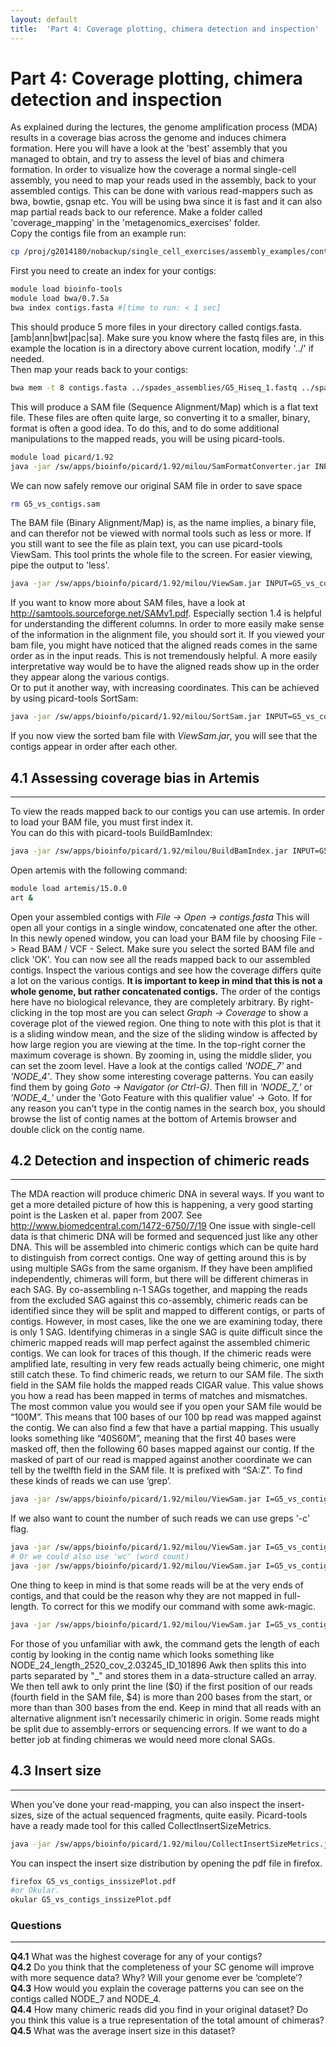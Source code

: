```yaml
---
layout: default
title:  'Part 4: Coverage plotting, chimera detection and inspection'
---
```


# Part 4: Coverage plotting, chimera detection and inspection

As explained during the lectures, the genome amplification process (MDA) results in a coverage bias across the genome and induces chimera formation. 
Here you will have a look at the 'best' assembly that you managed to obtain, and try to assess the level of bias and chimera formation.
In order to visualize how the coverage a normal single-cell assembly, you need to map your reads used in the assembly, back to your assembled contigs. 
This can be done with various read-mappers such as bwa, bowtie, gsnap etc. You will be using bwa since it is fast and it can also map partial reads back to our reference.
Make a folder called 'coverage_mapping' in the 'metagenomics_exercises' folder.  
Copy the contigs file from an example run:

```sh
cp /proj/g2014180/nobackup/single_cell_exercises/assembly_examples/contigs.fasta .
```

First you need to create an index for your contigs:

```sh
module load bioinfo-tools
module load bwa/0.7.5a
bwa index contigs.fasta #[time to run: < 1 sec]
```

This should produce 5 more files in your directory called contigs.fasta.[amb|ann|bwt|pac|sa]. 
Make sure you know where the fastq files are, in this example the location is in a directory above current location, modify '../' if needed.  
Then map your reads back to your contigs:

```sh
bwa mem -t 8 contigs.fasta ../spades_assemblies/G5_Hiseq_1.fastq ../spades_assemblies/G5_Hiseq_2.fastq > G5_vs_contigs.sam [time to run: 2.5 sec]
```

This will produce a SAM file (Sequence Alignment/Map) which is a flat text file. 
These files are often quite large, so converting it to a smaller, binary, format is often a good idea. 
To do this, and to do some additional manipulations to the mapped reads, you will be using picard-tools.

```sh
module load picard/1.92
java -jar /sw/apps/bioinfo/picard/1.92/milou/SamFormatConverter.jar INPUT=G5_vs_contigs.sam OUTPUT=G5_vs_contigs.bam [time to run: 13 sec]
```

We can now safely remove our original SAM file in order to save space

```sh
rm G5_vs_contigs.sam
```

The BAM file (Binary Alignment/Map) is, as the name implies, a binary file, and can therefor not be viewed with normal tools such as less or more. 
If you still want to see the file as plain text, you can use picard-tools ViewSam. 
This tool prints the whole file to the screen. For easier viewing, pipe the output to 'less'.

```sh
java -jar /sw/apps/bioinfo/picard/1.92/milou/ViewSam.jar INPUT=G5_vs_contigs.bam | less
```

If you want to know more about SAM files, have a look at http://samtools.sourceforge.net/SAMv1.pdf. 
Especially section 1.4 is helpful for understanding the different columns. 
In order to more easily make sense of the information in the alignment file, you should sort it. 
If you viewed your bam file, you might have noticed that the aligned reads comes in the same order as in the input reads. 
This is not tremendously helpful. A more easily interpretative way would be to have the aligned reads show up in the order they appear along the various contigs.  
Or to put it another way, with increasing coordinates. This can be achieved by using picard-tools SortSam:

```sh
java -jar /sw/apps/bioinfo/picard/1.92/milou/SortSam.jar INPUT=G5_vs_contigs.bam OUTPUT=G5_vs_contigs_sorted.bam SORT_ORDER=coordinate #[time to run: 25 sec]
```

If you now view the sorted bam file with *ViewSam.jar*, you will see that the contigs appear in order after each other.

## 4.1 Assessing coverage bias in Artemis
---

To view the reads mapped back to our contigs you can use artemis. In order to load your BAM file, you must first index it.  
You can do this with picard-tools BuildBamIndex:

```sh
java -jar /sw/apps/bioinfo/picard/1.92/milou/BuildBamIndex.jar INPUT=G5_vs_contigs_sorted.bam O=G5_vs_contigs_sorted.bam.bai
```

Open artemis with the following command:  

```sh
module load artemis/15.0.0
art &
```

Open your assembled contigs with *File -> Open -> contigs.fasta*
This will open all your contigs in a single window, concatenated one after the other. 
In this newly opened window, you can load your BAM file by choosing File -> Read BAM / VCF - Select. 
Make sure you select the sorted BAM file and click 'OK'.
You can now see all the reads mapped back to our assembled contigs. 
Inspect the various contigs and see how the coverage differs quite a lot on the various contigs.
**It is important to keep in mind that this is not a whole genome, but rather concatenated contigs.**
The order of the contigs here have no biological relevance, they are completely arbitrary.
By right-clicking in the top most are you can select *Graph -> Coverage* to show a coverage plot of the viewed region. 
One thing to note with this plot is that it is a sliding window mean, and the size of the sliding window is affected by how large region you are viewing at the time. 
In the top-right corner the maximum coverage is shown. By zooming in, using the middle slider, you can set the zoom level.
Have a look at the contigs called *'NODE_7'* and *'NODE_4'*. 
They show some interesting coverage patterns. You can easily find them by going *Goto -> Navigator (or Ctrl-G)*. 
Then fill in *'NODE_7_'* or *'NODE_4_'* under the 'Goto Feature with this qualifier value' -> Goto. 
If for any reason you can't type in the contig names in the search box, you should browse the list of contig names at the bottom of Artemis browser and double click on the contig name.


## 4.2 Detection and inspection of chimeric reads
---

The MDA reaction will produce chimeric DNA in several ways. 
If you want to get a more detailed picture of how this is happening, a very good starting point is the Lasken et al. paper from 2007. 
See http://www.biomedcentral.com/1472-6750/7/19
One issue with single-cell data is that chimeric DNA will be formed and sequenced just like any other DNA. 
This will be assembled into chimeric contigs which can be quite hard to distinguish from correct contigs. 
One way of getting around this is by using multiple SAGs from the same organism. 
If they have been amplified independently, chimeras will form, but there will be different chimeras in each SAG. 
By co-assembling n-1 SAGs together, and mapping the reads from the excluded SAG against this co-assembly, 
chimeric reads can be identified since they will be split and mapped to different contigs, or parts of contigs.
However, in most cases, like the one we are examining today, there is only 1 SAG. 
Identifying chimeras in a single SAG is quite difficult since the chimeric mapped reads will map perfect against the assembled chimeric contigs. 
We can look for traces of this though. If the chimeric reads were amplified late, resulting in very few reads actually being chimeric, 
one might still catch these. To find chimeric reads, we return to our SAM file. The sixth field in the SAM file holds the mapped reads CIGAR value. 
This value shows you how a read has been mapped in terms of matches and mismatches. 
The most common value you would see if you open your SAM file would be “100M”. This means that 100 bases of our 100 bp read was mapped against the contig.
We can also find a few that have a partial mapping. This usually looks something like “40S60M”, meaning that the first 40 bases were masked off, 
then the following 60 bases mapped against our contig. 
If the masked of part of our read is mapped against another coordinate we can tell by the twelfth field in the SAM file. 
It is prefixed with “SA:Z”. To find these kinds of reads we can use ‘grep’.

```sh
java -jar /sw/apps/bioinfo/picard/1.92/milou/ViewSam.jar I=G5_vs_contigs_sorted.bam | grep "SA:Z:"
```

If we also want to count the number of such reads we can use greps '-c' flag.

```sh
java -jar /sw/apps/bioinfo/picard/1.92/milou/ViewSam.jar I=G5_vs_contigs_sorted.bam | grep -c "SA:Z:"
# Or we could also use 'wc' (word count)
java -jar /sw/apps/bioinfo/picard/1.92/milou/ViewSam.jar I=G5_vs_contigs_sorted.bam | grep "SA:Z:" | wc -l
```

One thing to keep in mind is that some reads will be at the very ends of contigs, and that could be the reason why they are not mapped in full-length. 
To correct for this we modify our command with some awk-magic.

```sh
java -jar /sw/apps/bioinfo/picard/1.92/milou/ViewSam.jar I=G5_vs_contigs_sorted.bam | grep "SA:Z:" | awk '{split($3,array,"_"); if($4 > 200 && $4 < (array[4]-300)) print $0}' | wc -l
```

For those of you unfamiliar with awk, the command gets the length of each contig by looking in the contig name which looks something like
NODE_24_length_2520_cov_2.03245_ID_101896
Awk then splits this into parts separated by "_" and stores them in a data-structure called an array. 
We then tell awk to only print the line ($0) if the first position of our reads (fourth field in the SAM file, $4) 
is more than 200 bases from the start, or more than than 300 bases from the end. 
Keep in mind that all reads with an alternative alignment isn’t necessarily chimeric in origin. 
Some reads might be split due to assembly-errors or sequencing errors. If we want to do a better job at finding chimeras we would need more clonal SAGs.

## 4.3 Insert size
---

When you’ve done your read-mapping, you can also inspect the insert-sizes, size of the actual sequenced fragments, quite easily. 
Picard-tools have a ready made tool for this called CollectInsertSizeMetrics.

```sh
java -jar /sw/apps/bioinfo/picard/1.92/milou/CollectInsertSizeMetrics.jar HISTOGRAM_FILE=G5_vs_contigs_inssizePlot.pdf INPUT=G5_vs_contigs_sorted.bam OUTPUT=G5_vs_contigs_inssize.out #[time to run = 2.5 sec]
```

You can inspect the insert size distribution by opening the pdf file in firefox.

```sh
firefox G5_vs_contigs_inssizePlot.pdf
#or Okular.
okular G5_vs_contigs_inssizePlot.pdf
```

### Questions
---

**Q4.1** What was the highest coverage for any of your contigs?  
**Q4.2** Do you think that the completeness of your SC genome will improve with more sequence data? Why? Will your genome ever be ‘complete’?  
**Q4.3** How would you explain the coverage patterns you can see on the contigs called NODE_7 and NODE_4.  
**Q4.4** How many chimeric reads did you find in your original dataset? Do you think this value is a true representation of the total amount of chimeras?  
**Q4.5** What was the average insert size in this dataset?  
